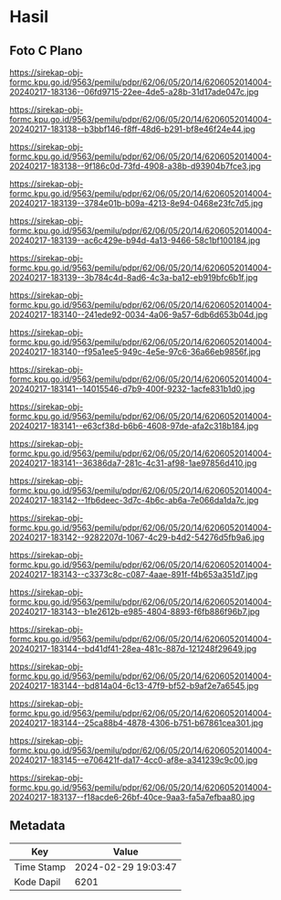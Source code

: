 # Hasil

## Foto C Plano

https://sirekap-obj-formc.kpu.go.id/9563/pemilu/pdpr/62/06/05/20/14/6206052014004-20240217-183136--06fd9715-22ee-4de5-a28b-31d17ade047c.jpg

https://sirekap-obj-formc.kpu.go.id/9563/pemilu/pdpr/62/06/05/20/14/6206052014004-20240217-183138--b3bbf146-f8ff-48d6-b291-bf8e46f24e44.jpg

https://sirekap-obj-formc.kpu.go.id/9563/pemilu/pdpr/62/06/05/20/14/6206052014004-20240217-183138--9f186c0d-73fd-4908-a38b-d93904b7fce3.jpg

https://sirekap-obj-formc.kpu.go.id/9563/pemilu/pdpr/62/06/05/20/14/6206052014004-20240217-183139--3784e01b-b09a-4213-8e94-0468e23fc7d5.jpg

https://sirekap-obj-formc.kpu.go.id/9563/pemilu/pdpr/62/06/05/20/14/6206052014004-20240217-183139--ac6c429e-b94d-4a13-9466-58c1bf100184.jpg

https://sirekap-obj-formc.kpu.go.id/9563/pemilu/pdpr/62/06/05/20/14/6206052014004-20240217-183139--3b784c4d-8ad6-4c3a-ba12-eb919bfc6b1f.jpg

https://sirekap-obj-formc.kpu.go.id/9563/pemilu/pdpr/62/06/05/20/14/6206052014004-20240217-183140--241ede92-0034-4a06-9a57-6db6d653b04d.jpg

https://sirekap-obj-formc.kpu.go.id/9563/pemilu/pdpr/62/06/05/20/14/6206052014004-20240217-183140--f95a1ee5-949c-4e5e-97c6-36a66eb9856f.jpg

https://sirekap-obj-formc.kpu.go.id/9563/pemilu/pdpr/62/06/05/20/14/6206052014004-20240217-183141--14015546-d7b9-400f-9232-1acfe831b1d0.jpg

https://sirekap-obj-formc.kpu.go.id/9563/pemilu/pdpr/62/06/05/20/14/6206052014004-20240217-183141--e63cf38d-b6b6-4608-97de-afa2c318b184.jpg

https://sirekap-obj-formc.kpu.go.id/9563/pemilu/pdpr/62/06/05/20/14/6206052014004-20240217-183141--36386da7-281c-4c31-af98-1ae97856d410.jpg

https://sirekap-obj-formc.kpu.go.id/9563/pemilu/pdpr/62/06/05/20/14/6206052014004-20240217-183142--1fb6deec-3d7c-4b6c-ab6a-7e066da1da7c.jpg

https://sirekap-obj-formc.kpu.go.id/9563/pemilu/pdpr/62/06/05/20/14/6206052014004-20240217-183142--9282207d-1067-4c29-b4d2-54276d5fb9a6.jpg

https://sirekap-obj-formc.kpu.go.id/9563/pemilu/pdpr/62/06/05/20/14/6206052014004-20240217-183143--c3373c8c-c087-4aae-891f-f4b653a351d7.jpg

https://sirekap-obj-formc.kpu.go.id/9563/pemilu/pdpr/62/06/05/20/14/6206052014004-20240217-183143--b1e2612b-e985-4804-8893-f6fb886f96b7.jpg

https://sirekap-obj-formc.kpu.go.id/9563/pemilu/pdpr/62/06/05/20/14/6206052014004-20240217-183144--bd41df41-28ea-481c-887d-121248f29649.jpg

https://sirekap-obj-formc.kpu.go.id/9563/pemilu/pdpr/62/06/05/20/14/6206052014004-20240217-183144--bd814a04-6c13-47f9-bf52-b9af2e7a6545.jpg

https://sirekap-obj-formc.kpu.go.id/9563/pemilu/pdpr/62/06/05/20/14/6206052014004-20240217-183144--25ca88b4-4878-4306-b751-b67861cea301.jpg

https://sirekap-obj-formc.kpu.go.id/9563/pemilu/pdpr/62/06/05/20/14/6206052014004-20240217-183145--e706421f-da17-4cc0-af8e-a341239c9c00.jpg

https://sirekap-obj-formc.kpu.go.id/9563/pemilu/pdpr/62/06/05/20/14/6206052014004-20240217-183137--f18acde6-26bf-40ce-9aa3-fa5a7efbaa80.jpg


## Metadata

| Key        | Value               |
| ---------- | ------------------- |
| Time Stamp | 2024-02-29 19:03:47 |
| Kode Dapil | 6201                |




